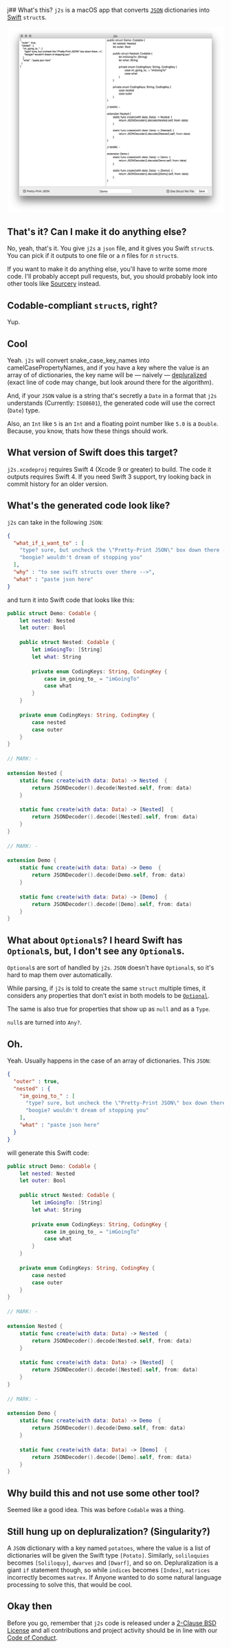 j## What's this?
`j2s` is a macOS app that converts [`JSON`](https://en.wikipedia.org/wiki/JSON) dictionaries into [Swift](https://swift.org) `struct`s.

![Screenshot](Screenshot.png?raw=true)

## That's it? Can I make it do anything else?
No, yeah, that's it. You give `j2s` a `json` file, and it gives you Swift `struct`s. You can pick if it outputs to one file or a _n_ files for _n_ `struct`s.

If you want to make it do anything else, you'll have to write some more code. I'll probably accept pull requests, but, you should probably look into other tools like [Sourcery](https://github.com/krzysztofzablocki/Sourcery) instead.

## Codable-compliant `struct`s, right?
Yup.

## Cool
Yeah. `j2s` will convert snake_case_key_names into camelCasePropertyNames, and if you have a key where the value is an array of of dictionaries, the key name will be — naively — [depluralized](https://github.com/zadr/j2s/blob/main/j2s/StringTransformations.swift#L14) (exact line of code may change, but look around there for the algorithm).

And, if your `JSON` value is a string that's secretly a `Date` in a format that `j2s` understands (Currently: `ISO8601`), the generated code will use the correct (`Date`) type.

Also, an `Int` like `5` is an `Int` and a floating point number like `5.0` is a `Double`. Because, you know, thats how these things should work.

## What version of Swift does this target?
`j2s.xcodeproj` requires Swift 4 (Xcode 9 or greater) to build. The code it outputs requires Swift 4. If you need Swift 3 support, try looking back in commit history for an older version.

## What's the generated code look like?

`j2s` can take in the following `JSON`:

```json
{
  "what_if_i_want_to" : [
    "type? sure, but uncheck the \"Pretty-Print JSON\" box down there --v",
    "boogie? wouldn't dream of stopping you"
  ],
  "why" : "to see swift structs over there -->",
  "what" : "paste json here"
}
```

and turn it into Swift code that looks like this:

```swift
public struct Demo: Codable {
	let nested: Nested
	let outer: Bool

	public struct Nested: Codable {
		let imGoingTo: [String]
		let what: String

		private enum CodingKeys: String, CodingKey {
			case im_going_to_ = "imGoingTo"
			case what
		}
	}

	private enum CodingKeys: String, CodingKey {
		case nested
		case outer
	}
}

// MARK: -

extension Nested {
	static func create(with data: Data) -> Nested  {
		return JSONDecoder().decode(Nested.self, from: data)
	}

	static func create(with data: Data) -> [Nested]  {
		return JSONDecoder().decode([Nested].self, from: data)
	}
}

// MARK: -

extension Demo {
	static func create(with data: Data) -> Demo  {
		return JSONDecoder().decode(Demo.self, from: data)
	}

	static func create(with data: Data) -> [Demo]  {
		return JSONDecoder().decode([Demo].self, from: data)
	}
}
```

## What about `Optional`s? I heard Swift has `Optional`s, but, I don't see any `Optional`s.
`Optional`s are sort of handled by `j2s`. `JSON` doesn't have `Optional`s, so it's hard to map them over automatically.

While parsing, if `j2s` is told to create the same `struct` multiple times, it considers any properties that don't exist in both models to be [`Optional`](http://swiftdoc.org/v3.0/type/Optional/).

The same is also true for properties that show up as `null` and as a `Type`.

`null`s are turned into `Any?`.

## Oh.
Yeah. Usually happens in the case of an array of dictionaries. This `JSON`:

```json
{
  "outer" : true,
  "nested" : {
    "im_going_to_" : [
      "type? sure, but uncheck the \"Pretty-Print JSON\" box down there --v",
      "boogie? wouldn't dream of stopping you"
    ],
    "what" : "paste json here"
  }
}
```

will generate this Swift code:

```swift
public struct Demo: Codable {
	let nested: Nested
	let outer: Bool

	public struct Nested: Codable {
		let imGoingTo: [String]
		let what: String

		private enum CodingKeys: String, CodingKey {
			case im_going_to_ = "imGoingTo"
			case what
		}
	}

	private enum CodingKeys: String, CodingKey {
		case nested
		case outer
	}
}

// MARK: -

extension Nested {
	static func create(with data: Data) -> Nested  {
		return JSONDecoder().decode(Nested.self, from: data)
	}

	static func create(with data: Data) -> [Nested]  {
		return JSONDecoder().decode([Nested].self, from: data)
	}
}

// MARK: -

extension Demo {
	static func create(with data: Data) -> Demo  {
		return JSONDecoder().decode(Demo.self, from: data)
	}

	static func create(with data: Data) -> [Demo]  {
		return JSONDecoder().decode([Demo].self, from: data)
	}
}
```

## Why build this and not use some other tool?
Seemed like a good idea. This was before `Codable` was a thing.

## Still hung up on depluralization? (Singularity?)
A `JSON` dictionary with a key named `potatoes`, where the value is a list of dictionaries will be given the Swift type `[Potato]`. Similarly, `soliloquies` becomes `[Soliloquy]`, `dwarves` and `[Dwarf]`, and so on. Depluralization is a giant `if` statement though, so while `indices` becomes `[Index]`, `matrices` incorrectly becomes `matrex`. If Anyone wanted to do some natural language processing to solve this, that would be cool.

## Okay then
Before you go, remember that `j2s` code is released under a [2-Clause BSD License](LICENSE.md) and all contributions and project activity should be in line with our [Code of Conduct](CODE_OF_CONDUCT.md).

